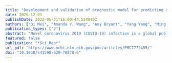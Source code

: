 ```yaml
---
title: "Development and validation of prognostic model for predicting mortality of COVID-19 patients in Wuhan, China"
date: 2020-12-01
publishDate: 2022-05-31T16:00:44.554840Z
authors: ["Qi Mei", "Amanda Y. Wang", "Amy Bryant", "Yang Yang", "Ming Li", "Fei Wang", "Jia Wei Zhao", "Ke Ma", "Liang Wu", "Huawen Chen", "Jinlong Luo", "Shangming Du", "Kathrin Halfter", "Yong Li", "Christian Kurts", "Guangyuan Hu", "Xianglin Yuan", "Jian Li"]
publication_types: ["2"]
abstract: "Novel coronavirus 2019 (COVID-19) infection is a global public health issue, that has now affected more than 200 countries worldwide and caused a second wave of pandemic. Severe adult respiratory syndrome-CoV-2 (SARS-CoV-2) pneumonia is associated with a high risk of mortality. However, prognostic factors predicting poor clinical outcomes of individual patients with SARS-CoV-2 pneumonia remain under intensive investigation. We conducted a retrospective, multicenter study of patients with SARS-CoV-2 who were admitted to four hospitals in Wuhan, China from December 2019 to February 2020. Mortality at the end of the follow up period was the primary outcome. Factors predicting mortality were also assessed and a prognostic model was developed, calibrated and validated. The study included 492 patients with SARS-CoV-2 who were divided into three cohorts: the training cohort (n = 237), the validation cohort 1 (n = 120), and the validation cohort 2 (n = 135). Multivariate analysis showed that five clinical parameters were predictive of mortality at the end of follow up period, including advanced age [odds ratio (OR), 1.1/years increase (p textless 0.001)], increased neutrophil-to-lymphocyte ratio [(NLR) OR, 1.14/increase (p textless 0.001)], elevated body temperature on admission [OR, 1.53/°C increase (p = 0.005)], increased aspartate transaminase [OR, 2.47 (p = 0.019)], and decreased total protein [OR, 1.69 (p = 0.018)]. Furthermore, the prognostic model drawn from the training cohort was validated with validation cohorts 1 and 2 with comparable area under curves (AUC) at 0.912, 0.928, and 0.883, respectively. While individual survival probabilities were assessed, the model yielded a Harrell’s C index of 0.758 for the training cohort, 0.762 for the validation cohort 1, and 0.711 for the validation cohort 2, which were comparable among each other. A validated prognostic model was developed to assist in determining the clinical prognosis for SARS-CoV-2 pneumonia. Using this established model, individual patients categorized in the high risk group were associated with an increased risk of mortality, whereas patients predicted to be in the low risk group had a higher probability of survival."
featured: false
publication: "*Sci Rep*"
url_pdf: "https://www.ncbi.nlm.nih.gov/pmc/articles/PMC7775455/"
doi: "10.1038/s41598-020-78870-6"
---
```


